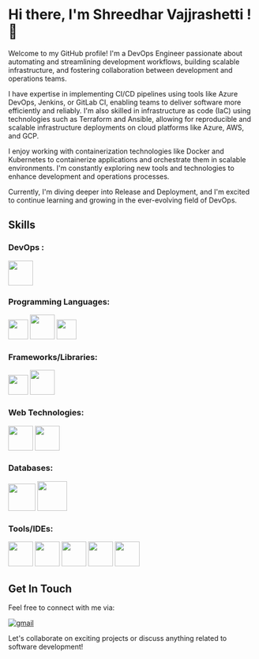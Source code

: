 # Hi there, I'm Shreedhar Vajjrashetti  ! 👋

Welcome to my GitHub profile! I'm a DevOps Engineer passionate about automating and streamlining development workflows, building scalable infrastructure, and fostering collaboration between development and operations teams.

I have expertise in implementing CI/CD pipelines using tools like Azure DevOps, Jenkins, or GitLab CI, enabling teams to deliver software more efficiently and reliably. I'm also skilled in infrastructure as code (IaC) using technologies such as Terraform and Ansible, allowing for reproducible and scalable infrastructure deployments on cloud platforms like Azure, AWS, and GCP.

I enjoy working with containerization technologies like Docker and Kubernetes to containerize applications and orchestrate them in scalable environments. I'm constantly exploring new tools and technologies to enhance development and operations processes.

Currently, I'm diving deeper into Release and Deployment, and I'm excited to continue learning and growing in the ever-evolving field of DevOps.

## Skills


### DevOps :
<code><img height="50" src="https://github.com/ShreedharVajjrashetti/demo/assets/164525339/b2f99ddb-718f-4641-bf66-aad55c18da1b"></code>


### Programming Languages:

<code><img height="40" src="https://github.com/ShreedharVajjrashetti/demo/assets/164525339/3754fb6c-d880-4d7d-853f-b7a4d08f7ca5"></code>
<code><img height="50" src="https://github.com/ShreedharVajjrashetti/demo/assets/164525339/25fd13f4-1224-46fb-872b-079188afd4da"></code>
<code><img height="40" src="https://github.com/ShreedharVajjrashetti/demo/assets/164525339/6b0d217c-2999-4718-bd36-11183769fcf7"></code>

### Frameworks/Libraries:
<code><img height="40" src="https://github.com/ShreedharVajjrashetti/demo/assets/164525339/f8f8d66e-ef61-434e-ac33-9ec9fc8c0ff8"></code>
<code><img height="50" src="https://github.com/ShreedharVajjrashetti/demo/assets/164525339/7ad51c17-9e96-4722-824d-85f8fb47d4eb"></code>

### Web Technologies:
<code><img height="50" src="https://github.com/ShreedharVajjrashetti/demo/assets/164525339/c41cdd14-8441-476d-8904-ca8280664197"></code>
<code><img height="50" src="https://github.com/ShreedharVajjrashetti/demo/assets/164525339/093d2e0a-efab-4911-8389-462b7b8444e2"></code>

### Databases:
<code><img height="55" src="https://github.com/ShreedharVajjrashetti/demo/assets/164525339/6a2b8c76-ba4e-4342-a86f-8092ff937557"></code>
<code><img height="60" src="https://github.com/ShreedharVajjrashetti/demo/assets/164525339/6f1ab2a9-2058-4a3b-a122-8557efad4645"></code>

### Tools/IDEs:
<code><img height="50" src="https://github.com/ShreedharVajjrashetti/demo/assets/164525339/0558513d-388b-4271-99e2-fad21ddecf93"></code>
<code><img height="50" src="https://github.com/ShreedharVajjrashetti/demo/assets/164525339/a16fa32d-4fb3-4765-b6eb-bb8d45cdf241"></code>
<code><img height="50" src="https://github.com/ShreedharVajjrashetti/demo/assets/164525339/cc2a3f1e-f4fb-4c44-9fed-f6932c0fe2dc"></code>
<code><img height="50" src="https://github.com/ShreedharVajjrashetti/demo/assets/164525339/c9568324-23ef-4f44-ab74-b8a7a61d1e6e"></code>
<code><img height="50" src="https://github.com/ShreedharVajjrashetti/demo/assets/164525339/d67f9eea-bd9b-4393-894b-25071a50c14f"></code>



## Get In Touch

Feel free to connect with me via:

<p> <a href="mailto:shreedharshetti99@gmail.com"><i class="fa fa-envelope"></i> <img alt="gmail" src="https://img.shields.io/badge/Email-%230077B5.svg?&style=for-the-badge&logo=Mail&logoColor=white"></a> </p>

Let's collaborate on exciting projects or discuss anything related to software development!
